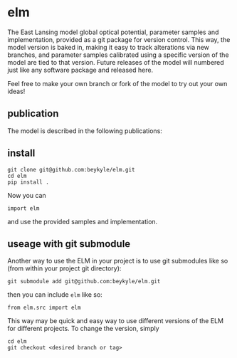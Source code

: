 # elm
The East Lansing model global optical potential, parameter samples and implementation, provided as a git package for version control. This way, the model version is baked in, making it easy to track alterations via new branches, and parameter samples calibrated using a specific version of the model are tied to that version. Future releases of the model will numbered just like any software package and released here.

Feel free to make your own branch or fork of the model to try out your own ideas! 

## publication

The model is described in the following publications:

## install

```
git clone git@github.com:beykyle/elm.git
cd elm
pip install .
```

Now you can
```
import elm
```

and use the provided samples and implementation.

## useage with git submodule

Another way to use the ELM in your project is to use git submodules like so (from within your project git directory):

```
git submodule add git@github.com:beykyle/elm.git
```

then you can include `elm` like so:

```
from elm.src import elm

```

This way may be quick and easy way to use different versions of the ELM for different projects. To change the version, simply

```
cd elm
git checkout <desired branch or tag>
```
